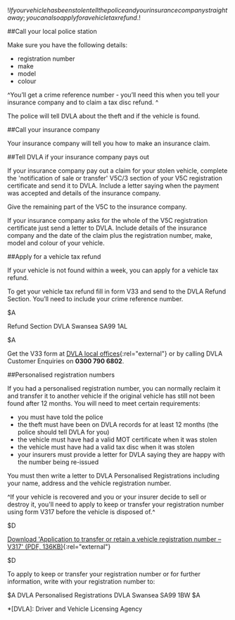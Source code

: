 $!If your vehicle has been stolen tell the police and your insurance company straight away; you can also apply for a vehicle tax refund.$!

##Call your local police station

Make sure you have the following details:

- registration number
- make
- model
- colour

^You’ll get a crime reference number - you’ll need this when you tell your insurance company and to claim a tax disc refund. ^

The police will tell DVLA about the theft and if the vehicle is found.

##Call your insurance company

Your insurance company will tell you how to make an insurance claim.

##Tell DVLA if your insurance company pays out

If your insurance company pay out a claim for your stolen vehicle, complete the 'notification of sale or transfer' V5C/3 section of your V5C registration certificate and send it to DVLA. Include a letter saying when the payment was accepted and details of the insurance company.

Give the remaining part of the V5C to the insurance company.

If your insurance company asks for the whole of the V5C registration certificate just send a letter to DVLA. Include details of the insurance company and the date of the claim plus the registration number, make, model and colour of your vehicle.

##Apply for a vehicle tax refund

If your vehicle is not found within a week, you can apply for a vehicle tax refund.

To get your vehicle tax refund fill in form V33 and send to the DVLA Refund Section. You’ll need to include your crime reference number.

$A

Refund Section
DVLA
Swansea
SA99 1AL

$A

Get the V33 form at [DVLA local offices](http://www.direct.gov.uk/en/Dl1/Directories/UsefulContactsByCategory/MotoringContacts/DG_10012974 "DVLA local offices"){:rel="external"} or by calling DVLA Customer Enquiries on **0300 790 6802**.

##Personalised registration numbers

If you had a personalised registration number, you can normally reclaim it and transfer it to another vehicle if the original vehicle has still not been found after 12 months. You will need to meet certain requirements:

- you must have told the police
- the theft must have been on DVLA records for at least 12 months (the police should tell DVLA for you)
- the vehicle must have had a valid MOT certificate when it was stolen
- the vehicle must have had a valid tax disc when it was stolen
- your insurers must provide a letter for DVLA saying they are happy with the number being re-issued

You must then write a letter to DVLA Personalised Registrations including your name, address and the vehicle registration number.

^If your vehicle is recovered and you or your insurer decide to sell or destroy it, you'll need to apply to keep or transfer your registration number using form V317 before the vehicle is disposed of.^

$D

[Download 'Application to transfer or retain a vehicle registration number – V317' (PDF, 136KB)](http://www.direct.gov.uk/prod_consum_dg/groups/dg_digitalassets/@dg/@en/@motor/documents/digitalasset/dg_069390.pdf "Download 'Application to transfer or retain a vehicle registration number – V317' (PDF, 136KB)"){:rel="external"}

$D

To apply to keep or transfer your registration number or for further information, write with your registration number to: 

$A
DVLA Personalised Registrations
DVLA
Swansea
SA99 1BW
$A

*[DVLA]: Driver and Vehicle Licensing Agency

